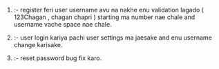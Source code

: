 1. :- register feri user username avu na nakhe enu validation lagado ( 123Chagan , chagan chapri ) starting ma number nae chale and username vache space nae chale.

2. :- user login kariya pachi user settings ma jaesake and enu username change karisake. 

3. :- reset password bug fix karo.
